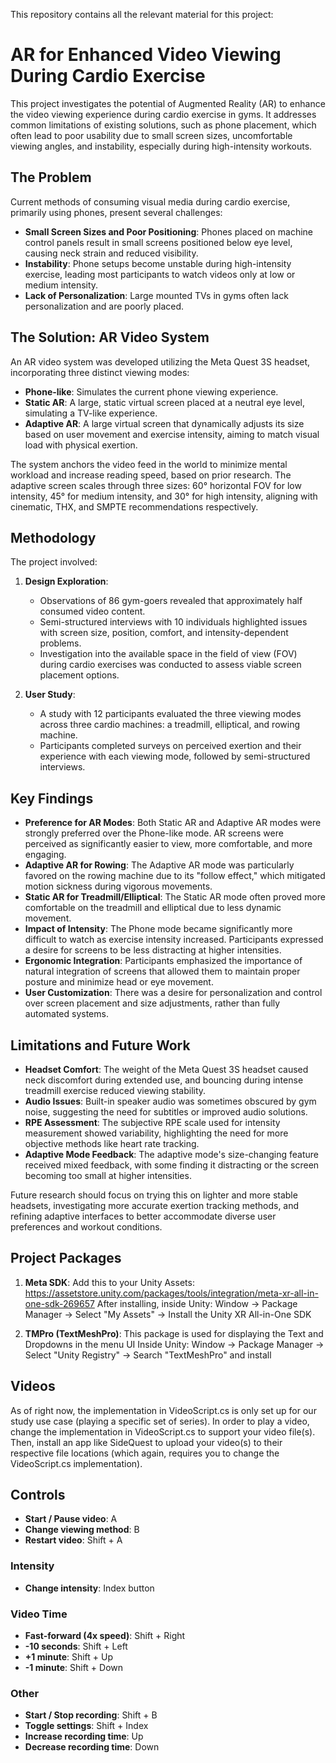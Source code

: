 This repository contains all the relevant material for this project:
# AR for Enhanced Video Viewing During Cardio Exercise

This project investigates the potential of Augmented Reality (AR) to enhance the video viewing experience during cardio exercise in gyms. It addresses common limitations of existing solutions, such as phone placement, which often lead to poor usability due to small screen sizes, uncomfortable viewing angles, and instability, especially during high-intensity workouts.

## The Problem

Current methods of consuming visual media during cardio exercise, primarily using phones, present several challenges:
* **Small Screen Sizes and Poor Positioning**: Phones placed on machine control panels result in small screens positioned below eye level, causing neck strain and reduced visibility.
* **Instability**: Phone setups become unstable during high-intensity exercise, leading most participants to watch videos only at low or medium intensity.
* **Lack of Personalization**: Large mounted TVs in gyms often lack personalization and are poorly placed.

## The Solution: AR Video System

An AR video system was developed utilizing the Meta Quest 3S headset, incorporating three distinct viewing modes:
* **Phone-like**: Simulates the current phone viewing experience.
* **Static AR**: A large, static virtual screen placed at a neutral eye level, simulating a TV-like experience.
* **Adaptive AR**: A large virtual screen that dynamically adjusts its size based on user movement and exercise intensity, aiming to match visual load with physical exertion.

The system anchors the video feed in the world to minimize mental workload and increase reading speed, based on prior research. The adaptive screen scales through three sizes: 60° horizontal FOV for low intensity, 45° for medium intensity, and 30° for high intensity, aligning with cinematic, THX, and SMPTE recommendations respectively.

## Methodology

The project involved:
1.  **Design Exploration**:
    * Observations of 86 gym-goers revealed that approximately half consumed video content.
    * Semi-structured interviews with 10 individuals highlighted issues with screen size, position, comfort, and intensity-dependent problems.
    * Investigation into the available space in the field of view (FOV) during cardio exercises was conducted to assess viable screen placement options.

2.  **User Study**:
    * A study with 12 participants evaluated the three viewing modes across three cardio machines: a treadmill, elliptical, and rowing machine.
    * Participants completed surveys on perceived exertion and their experience with each viewing mode, followed by semi-structured interviews.

## Key Findings

* **Preference for AR Modes**: Both Static AR and Adaptive AR modes were strongly preferred over the Phone-like mode. AR screens were perceived as significantly easier to view, more comfortable, and more engaging.
* **Adaptive AR for Rowing**: The Adaptive AR mode was particularly favored on the rowing machine due to its "follow effect," which mitigated motion sickness during vigorous movements.
* **Static AR for Treadmill/Elliptical**: The Static AR mode often proved more comfortable on the treadmill and elliptical due to less dynamic movement.
* **Impact of Intensity**: The Phone mode became significantly more difficult to watch as exercise intensity increased. Participants expressed a desire for screens to be less distracting at higher intensities.
* **Ergonomic Integration**: Participants emphasized the importance of natural integration of screens that allowed them to maintain proper posture and minimize head or eye movement.
* **User Customization**: There was a desire for personalization and control over screen placement and size adjustments, rather than fully automated systems.

## Limitations and Future Work

* **Headset Comfort**: The weight of the Meta Quest 3S headset caused neck discomfort during extended use, and bouncing during intense treadmill exercise reduced viewing stability.
* **Audio Issues**: Built-in speaker audio was sometimes obscured by gym noise, suggesting the need for subtitles or improved audio solutions.
* **RPE Assessment**: The subjective RPE scale used for intensity measurement showed variability, highlighting the need for more objective methods like heart rate tracking.
* **Adaptive Mode Feedback**: The adaptive mode's size-changing feature received mixed feedback, with some finding it distracting or the screen becoming too small at higher intensities.

Future research should focus on trying this on lighter and more stable headsets, investigating more accurate exertion tracking methods, and refining adaptive interfaces to better accommodate diverse user preferences and workout conditions.

## Project Packages
1.  **Meta SDK**:
Add this to your Unity Assets: https://assetstore.unity.com/packages/tools/integration/meta-xr-all-in-one-sdk-269657
After installing, inside Unity: Window -> Package Manager -> Select "My Assets" -> Install the Unity XR All-in-One SDK

2.  **TMPro (TextMeshPro)**:
This package is used for displaying the Text and Dropdowns in the menu UI
Inside Unity: Window -> Package Manager -> Select "Unity Registry" -> Search "TextMeshPro" and install

## Videos
As of right now, the implementation in VideoScript.cs is only set up for our study use case (playing a specific set of series).
In order to play a video, change the implementation in VideoScript.cs to support your video file(s).
Then, install an app like SideQuest to upload your video(s) to their respective file locations (which again, requires you to change the VideoScript.cs implementation).

## Controls
* **Start / Pause video**: A
* **Change viewing method**: B
* **Restart video**: Shift + A

### Intensity
* **Change intensity**: Index button

### Video Time
* **Fast-forward (4x speed)**: Shift + Right
* **-10 seconds**: Shift + Left
* **+1 minute**: Shift + Up
* **-1 minute**: Shift + Down

### Other
* **Start / Stop recording**: Shift + B
* **Toggle settings**: Shift + Index
* **Increase recording time**: Up
* **Decrease recording time**: Down

